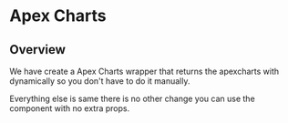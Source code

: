 # Apex Charts

## Overview

We have create a Apex Charts wrapper that returns the apexcharts with dynamically so you don't have to do it manually.

Everything else is same there is no other change you can use the component with no extra props.
